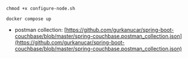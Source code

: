 ```
chmod +x configure-node.sh

docker compose up
```

- postman collection:
  [https://github.com/gurkanucar/spring-boot-couchbase/blob/master/spring-couchbase.postman_collection.json](https://github.com/gurkanucar/spring-boot-couchbase/blob/master/spring-couchbase.postman_collection.json)